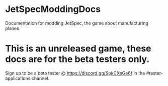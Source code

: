 # JetSpecModdingDocs
Documentation for modding JetSpec, the game about manufacturing planes.

# This is an unreleased game, these docs are for the beta testers only.

Sign up to be a beta tester @ https://discord.gg/SpkCXeGe6f in the #tester-applications channel.
